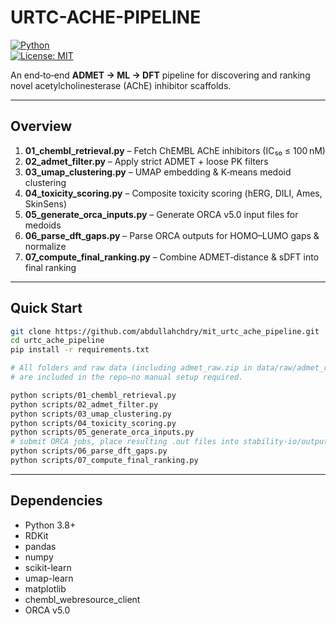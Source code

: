 #  URTC-ACHE-PIPELINE

[![Python](https://img.shields.io/badge/python-3.8%2B-blue)](https://www.python.org/)  
[![License: MIT](https://img.shields.io/badge/License-MIT-yellow.svg)](LICENSE)

An end‑to‑end **ADMET → ML → DFT** pipeline for discovering and ranking novel acetylcholinesterase (AChE) inhibitor scaffolds.

---

## Overview

1. **01_chembl_retrieval.py** – Fetch ChEMBL AChE inhibitors (IC₅₀ ≤ 100 nM)  
2. **02_admet_filter.py** – Apply strict ADMET + loose PK filters  
3. **03_umap_clustering.py** – UMAP embedding & K‑means medoid clustering  
4. **04_toxicity_scoring.py** – Composite toxicity scoring (hERG, DILI, Ames, SkinSens)  
5. **05_generate_orca_inputs.py** – Generate ORCA v5.0 input files for medoids  
6. **06_parse_dft_gaps.py** – Parse ORCA outputs for HOMO–LUMO gaps & normalize  
7. **07_compute_final_ranking.py** – Combine ADMET‑distance & sDFT into final ranking  

---

## Quick Start

```bash
git clone https://github.com/abdullahchdry/mit_urtc_ache_pipeline.git
cd urtc_ache_pipeline
pip install -r requirements.txt

# All folders and raw data (including admet_raw.zip in data/raw/admet_raw/) 
# are included in the repo—no manual setup required.

python scripts/01_chembl_retrieval.py
python scripts/02_admet_filter.py
python scripts/03_umap_clustering.py
python scripts/04_toxicity_scoring.py
python scripts/05_generate_orca_inputs.py
# submit ORCA jobs, place resulting .out files into stability-io/output/
python scripts/06_parse_dft_gaps.py
python scripts/07_compute_final_ranking.py
```
---
## Dependencies

- Python 3.8+
- RDKit
- pandas
- numpy
- scikit-learn
- umap-learn
- matplotlib
- chembl_webresource_client
- ORCA v5.0

